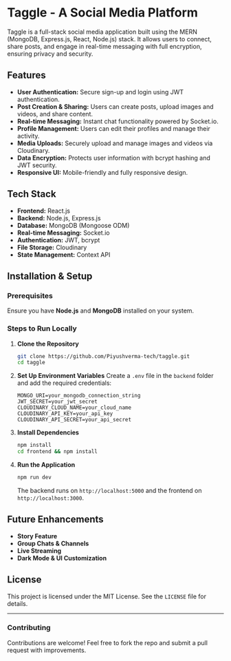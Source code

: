 # Taggle - A Social Media Platform

Taggle is a full-stack social media application built using the MERN (MongoDB, Express.js, React, Node.js) stack. It allows users to connect, share posts, and engage in real-time messaging with full encryption, ensuring privacy and security.

## Features
- **User Authentication:** Secure sign-up and login using JWT authentication.
- **Post Creation & Sharing:** Users can create posts, upload images and videos, and share content.
- **Real-time Messaging:** Instant chat functionality powered by Socket.io.
- **Profile Management:** Users can edit their profiles and manage their activity.
- **Media Uploads:** Securely upload and manage images and videos via Cloudinary.
- **Data Encryption:** Protects user information with bcrypt hashing and JWT security.
- **Responsive UI:** Mobile-friendly and fully responsive design.

## Tech Stack
- **Frontend:** React.js
- **Backend:** Node.js, Express.js
- **Database:** MongoDB (Mongoose ODM)
- **Real-time Messaging:** Socket.io
- **Authentication:** JWT, bcrypt
- **File Storage:** Cloudinary
- **State Management:** Context API

## Installation & Setup
### Prerequisites
Ensure you have **Node.js** and **MongoDB** installed on your system.

### Steps to Run Locally
1. **Clone the Repository**
   ```bash
   git clone https://github.com/Piyushverma-tech/taggle.git
   cd taggle
   ```
2. **Set Up Environment Variables**
   Create a `.env` file in the `backend` folder and add the required credentials:
   ```env
   MONGO_URI=your_mongodb_connection_string
   JWT_SECRET=your_jwt_secret
   CLOUDINARY_CLOUD_NAME=your_cloud_name
   CLOUDINARY_API_KEY=your_api_key
   CLOUDINARY_API_SECRET=your_api_secret
   ```
3. **Install Dependencies**
   ```bash
   npm install
   cd frontend && npm install
   ```
4. **Run the Application**
   ```bash
   npm run dev
   ```
   The backend runs on `http://localhost:5000` and the frontend on `http://localhost:3000`.

## Future Enhancements
- **Story Feature**
- **Group Chats & Channels**
- **Live Streaming**
- **Dark Mode & UI Customization**

## License
This project is licensed under the MIT License. See the `LICENSE` file for details.

---

### Contributing
Contributions are welcome! Feel free to fork the repo and submit a pull request with improvements.

